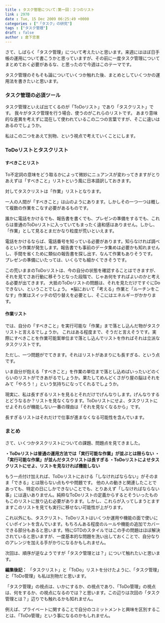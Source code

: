 ```yaml
---
title : タスク管理について:第一回：２つのリスト
link : 2970
date : Tue, 15 Dec 2009 06:25:49 +0000
categories : ["「タスク」の研究"]
tags : ["タスク管理"]
draft : false
author : 倉下忠憲
---
```


さて、しばらく「タスク管理」について考えたいと思います。来週にはほぼ日手帳の運用について書こうかと思っていますが、その前に一度タスク管理についてまとめておく必要があるな、と思ったので今週はこのテーマです。

タスク管理のそもそも論についていくつか触れた後、まとめとしていくつかの運用法を書きたいと思います。

<h3>タスク管理の必須ツール</h3>
タスク管理といえば出てくるのが「ToDoリスト」であり「タスクリスト」です。
我々がタスク管理を行う場合、使うのがこれらのリストです。
あまり意味的な差異を考えずに混在して使われているこの二つの言葉ですが、そこに違いはあるのでしょうか。

私はこの二つをあえて別物、という視点で考えていくことにします。
<h3>ToDoリストとタスクリスト</h3>
<h4>すべきことリスト</h4>
To不定詞の意味をどう取るかによって微妙にニュアンスが変わってきますがとりあえずは「すべきこと」リストという風に日本語訳しておきます。

対してタスクリストは「作業」リストとなります。

一人の人間が「すべきこと」は山のようにあります。しかしその一つ一つは概して複数の作業をこなす必要があるものです。

誰かに電話をかけるでも、報告書を書くでも、プレゼンの準備をするでも、これらは普通のToDoリストに入っていてもまったく違和感はありません。しかし、「作業」として見るとまだかなり粒度が荒いといえます。

電話をかけるならば、電話番号を知っている必要があります。知らなければ調べるという作業が発生します。報告書でも事前のデータ集めは必要かも知れませんし、手間を省くために類似の報告書を探し出す、なんて作業もありそうです。
プレゼンの準備にいたっては、いくらでも細かくできそうです。

この荒いままのToDoリストは、今の自分の状態を確認することはできますが、それを見てさあ行動に移そうとなった段階で、じゃあ何をすればよいのかと考える必要が出てきます。
大抵のToDoリストの問題は、それを見ただけですぐにDoできない、ということでしょう。
※脳において「考える」作業と「ルーチンをこなす」作業はスイッチの切り替えを必要とし、そこにはエネルギーがかかります。

<h4>作業リスト</h4>
では、自分の「すべきこと」を実行可能な「作業」まで落とし込んだ物がタスクリストと言えるでしょうか。
これはある程度まで、そうだと言えそうです。実際にすべきことを作業可能案単位まで落とし込んでリストを作ればそれは立派なタスクリストです。

ただし、一つ問題がでてきます。それはリストがあまりにも長すぎる、という点です。

いま自分が抱える「すべきこと」を作業の単位まで落とし込めばいったいどのくらいのリストができあがるでしょうか。果たしてめんどくさがり屋の脳はそれをみて「やろう！」という気持ちになってくれるでしょうか。

現実に、私は長すぎるリストを見るとそれだけでげんなりします。げんなりするとどうなるか？リストを見なくなります。ToDoリストにせよ、タスクリストにせよそれらが機能しない一番の理由は「それを見なくなるから」です。

長すぎるリストはそれだけで仕事が進まなくなる可能性を含んでいます。

<h3>まとめ</h3>
さて、いくつかタスクリストについての課題、問題点を見てきました。

<strong>・ToDoリストは普通の運用方法では「実行可能な作業」が並ぶとは限らない
・「実行可能な作業」が並んだタスクリストは長すぎる
・ToDoリストによせタスクリストにせよ、リストを見なければ機能しない</strong>

もう一点付け加えれば、ToDoリストにおける「しなければならない」がそのまま「できる」とは限らない点もやや問題です。
他の人の動きと関連したことであっても、特定の日にしかできないことでも、とりあえず「しなければならない事」には違いありません。純粋なToDoリストの定義からするとそういったものもこのリストに放り込む必要があります。しかし、これらが入ってしまうとますますこのリストを見ても実行に移せない可能性が上がります。

これ以外にも、タスクリスト、ToDoリストはいくつか運用や機能の面で使いにくいポイントを含んでいます。もちろんある程度のルールや機能の追加でカバーできる部分もあると思います。特にGTDのスタイルではこの手の問題はほぼ解決されていると思いますが、一度基本的な問題を洗い出しておくことで、自分なりのアレンジを加える手がかりになるかもしれません。

次回は、順序が逆なようですが「タスク管理とは？」について触れたいと思います。

<div class="column">
<strong>編集後記：</strong>
「タスクリスト」と「ToDo」リストを分けたように、「タスク管理」と「ToDo管理」も私は別物だと思います。

「タスク管理」の視点は、いかにするか、の視点であり、「ToDo管理」の視点は、何をするか、の視点になるのでは？と思います。この辺りは次回の「タスク管理とは？」辺りでも触れるかも知れません。

例えば、プライベートに関することで自分のコミットメントと興味を区別することは、「ToDo管理」という事になるのかもしれません。
</div>

